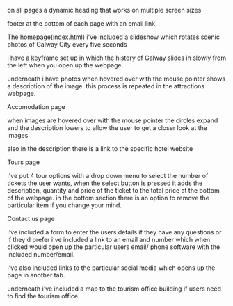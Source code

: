 on all pages
a dynamic heading that works on multiple screen sizes

footer at the bottom of each page with an email link



The homepage(index.html)
i've included a slideshow which rotates scenic photos of Galway City every five seconds

i have a keyframe set up in which the history of Galway slides in slowly from the left when you open up the webpage.

underneath i have photos when hovered over with the mouse pointer shows a description of the image. this process is repeated in the attractions webpage.



Accomodation page

when images are hovered over with the mouse pointer the circles expand and the description lowers to allow the user to get a closer look at the images

also in the description there is a link to the specific hotel website



Tours page

i've put 4 tour options with a drop down menu to select the number of tickets the user wants, when the select button is pressed it adds the description, quantity and price of the ticket to the total price at the bottom of the webpage. in the bottom section there is an option to remove the particular item if you change your mind.


Contact us page


i've included a form to enter the users details if they have any questions or if they'd prefer i've included a link to an email and number which when clicked would open up the particular users email/ phone software with the included number/email.

i've also included links to the particular social media which opens up the page in another tab.

underneath i've included a map to the tourism office building if users need to find the tourism office.  
